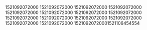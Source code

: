 1521092072000
1521092072000
1521092072000
1521092072000
1521092072000
1521092072000
1521092072000
1521092072000
1521092072000
1521092072000
1521092072000
1521092072000
1521092072000
1521092072000
15210920720001521106454554